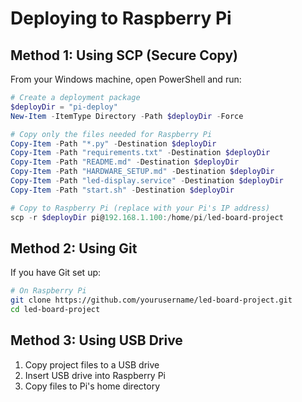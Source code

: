 # Deploying to Raspberry Pi

## Method 1: Using SCP (Secure Copy)

From your Windows machine, open PowerShell and run:

```powershell
# Create a deployment package
$deployDir = "pi-deploy"
New-Item -ItemType Directory -Path $deployDir -Force

# Copy only the files needed for Raspberry Pi
Copy-Item -Path "*.py" -Destination $deployDir
Copy-Item -Path "requirements.txt" -Destination $deployDir
Copy-Item -Path "README.md" -Destination $deployDir
Copy-Item -Path "HARDWARE_SETUP.md" -Destination $deployDir
Copy-Item -Path "led-display.service" -Destination $deployDir
Copy-Item -Path "start.sh" -Destination $deployDir

# Copy to Raspberry Pi (replace with your Pi's IP address)
scp -r $deployDir pi@192.168.1.100:/home/pi/led-board-project
```

## Method 2: Using Git

If you have Git set up:

```bash
# On Raspberry Pi
git clone https://github.com/yourusername/led-board-project.git
cd led-board-project
```

## Method 3: Using USB Drive

1. Copy project files to a USB drive
2. Insert USB drive into Raspberry Pi
3. Copy files to Pi's home directory 